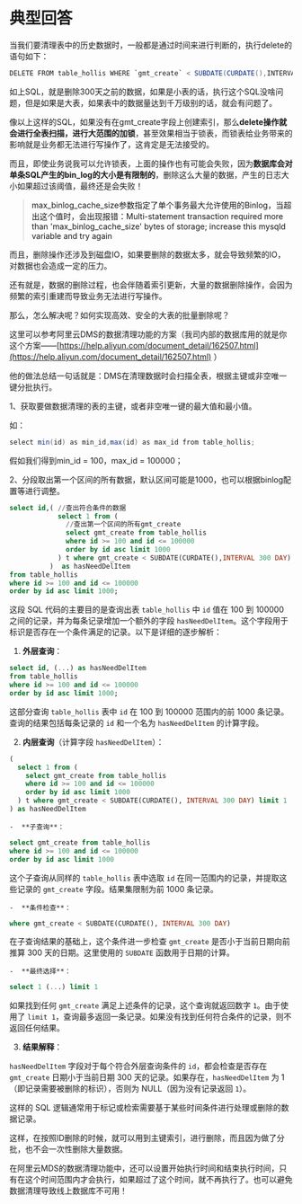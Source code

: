 # 典型回答


当我们要清理表中的历史数据时，一般都是通过时间来进行判断的，执行delete的语句如下：



```java
DELETE FROM table_hollis WHERE `gmt_create` < SUBDATE(CURDATE(),INTERVAL 300 DAY);
```



如上SQL，就是删除300天之前的数据，如果是小表的话，执行这个SQL没啥问题，但是如果是大表，如果表中的数据量达到千万级别的话，就会有问题了。



像以上这样的SQL，如果没有在gmt_create字段上创建索引，那么**delete操作就会进行全表扫描，进行大范围的加锁**，甚至效果相当于锁表，而锁表给业务带来的影响就是业务都无法进行写操作了，这肯定是无法接受的。



而且，即使业务说我可以允许锁表，上面的操作也有可能会失败，因为**数据库会对单条SQL产生的bin_log的大小是有限制的**，删除这么大量的数据，产生的日志大小如果超过该阈值，最终还是会失败！



> <font style="color:rgb(24, 24, 24);">max_binlog_cache_size参数指定了单个事务最大允许使用的Binlog，当超出这个值时，会出现报错：Multi-statement transaction required more than 'max_binlog_cache_size' bytes of storage; increase this mysqld variable and try again</font>
>



而且，删除操作还涉及到磁盘IO，如果要删除的数据太多，就会导致频繁的IO，对数据也会造成一定的压力。



还有就是，数据的删除过程，也会伴随着索引更新，大量的数据删除操作，会因为频繁的索引重建而导致业务无法进行写操作。



那么，怎么解决呢？如何实现高效、安全的大表的批量删除呢？



这里可以参考阿里云DMS的数据清理功能的方案（我司内部的数据库用的就是你这个方案——[https://help.aliyun.com/document_detail/162507.html](https://help.aliyun.com/document_detail/162507.html) ）



他的做法总结一句话就是：DMS在清理数据时会扫描全表，根据主键或非空唯一键分批执行。



1、获取要做数据清理的表的主键，或者非空唯一键的最大值和最小值。



如：

```java
select min(id) as min_id,max(id) as max_id from table_hollis;
```



假如我们得到min_id = 100，max_id = 100000；



2、分段取出第一个区间的所有数据，默认区间可能是1000，也可以根据binlog配置等进行调整。



```sql
select id,( //查出符合条件的数据
            select 1 from (
              //查出第一个区间的所有gmt_create
              select gmt_create from table_hollis
              where id >= 100 and id <= 100000 
              order by id asc limit 1000
            ) t where gmt_create < SUBDATE(CURDATE(),INTERVAL 300 DAY) limit 1
          )  as hasNeedDelItem
from table_hollis
where id >= 100 and id <= 100000 
order by id asc limit 1000;
```

这段 SQL 代码的主要目的是查询出表 `table_hollis` 中 `id` 值在 100 到 100000 之间的记录，并为每条记录增加一个额外的字段 `hasNeedDelItem`。这个字段用于标识是否存在一个条件满足的记录。以下是详细的逐步解析：



1.  **外层查询**： 

```sql
select id, (...) as hasNeedDelItem
from table_hollis
where id >= 100 and id <= 100000 
order by id asc limit 1000;
```

  
这部分查询 `table_hollis` 表中 `id` 在 100 到 100000 范围内的前 1000 条记录。查询的结果包括每条记录的 `id` 和一个名为 `hasNeedDelItem` 的计算字段。 



2.  **内层查询**（计算字段 `hasNeedDelItem`）： 

```sql
(
  select 1 from (
    select gmt_create from table_hollis
    where id >= 100 and id <= 100000 
    order by id asc limit 1000
  ) t where gmt_create < SUBDATE(CURDATE(), INTERVAL 300 DAY) limit 1
) as hasNeedDelItem
```

 

    -  **子查询**： 

```sql
select gmt_create from table_hollis
where id >= 100 and id <= 100000 
order by id asc limit 1000
```

  
这个子查询从同样的 `table_hollis` 表中选取 `id` 在同一范围内的记录，并提取这些记录的 `gmt_create` 字段。结果集限制为前 1000 条记录。 



    -  **条件检查**： 

```sql
where gmt_create < SUBDATE(CURDATE(), INTERVAL 300 DAY)
```

  
在子查询结果的基础上，这个条件进一步检查 `gmt_create` 是否小于当前日期向前推算 300 天的日期。这里使用的 `SUBDATE` 函数用于日期的计算。 



    -  **最终选择**： 

```sql
select 1 (...) limit 1
```

  
如果找到任何 `gmt_create` 满足上述条件的记录，这个查询就返回数字 `1`。由于使用了 `limit 1`，查询最多返回一条记录。如果没有找到任何符合条件的记录，则不返回任何结果。 



3.  **结果解释**：

  
`hasNeedDelItem` 字段对于每个符合外层查询条件的 `id`，都会检查是否存在 `gmt_create` 日期小于当前日期 300 天的记录。如果存在，`hasNeedDelItem` 为 1（即记录需要被删除的标识），否则为 NULL（因为没有记录返回 `1`）。 



这样的 SQL 逻辑通常用于标记或检索需要基于某些时间条件进行处理或删除的数据记录。



这样，在按照ID删除的时候，就可以用到主键索引，进行删除，而且因为做了分批，也不会一次性删除大量数据。



在阿里云MDS的数据清理功能中，还可以设置开始执行时间和结束执行时间，只有在这个时间范围内才会执行，如果超过了这个时间，就不再执行了。也可以避免数据清理导致线上数据库不可用！

